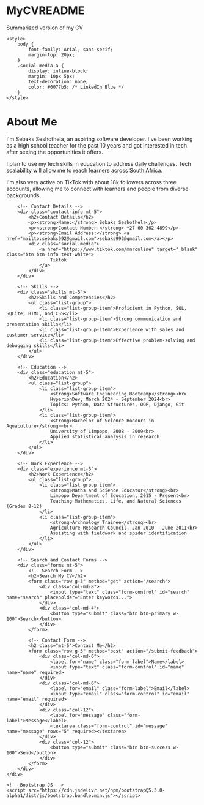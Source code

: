 # MyCVREADME
Summarized version of my CV

<!DOCTYPE html>
<html lang="en">
<head>
    <meta charset="UTF-8">
    <meta name="viewport" content="width=device-width, initial-scale=1.0">
    <title>About Me</title>
    <!-- Bootstrap CSS -->
    <link href="https://cdn.jsdelivr.net/npm/bootstrap@5.3.0-alpha1/dist/css/bootstrap.min.css" rel="stylesheet">
    
    <style>
        body {
            font-family: Arial, sans-serif;
            margin-top: 20px;
        }
        .social-media a {
            display: inline-block;
            margin: 10px 5px;
            text-decoration: none;
            color: #0077b5; /* LinkedIn Blue */
        }
    </style>
</head>
<body>
    <!-- Short Bio -->
    <div class="container">
        <h1 class="display-4 text-center mb-4">About Me</h1>
        <p class="lead text-center">
            I'm Sebaks Seshothela, an aspiring software developer. I've been working as a high school teacher 
            for the past 10 years and got interested in tech after seeing the opportunities it offers.
        </p>
        <p class="text-center">
            I plan to use my tech skills in education to address daily challenges. Tech scalability will allow 
            me to reach learners across South Africa.
        </p>
        <p class="text-center">
            I'm also very active on TikTok with about 18k followers across three accounts, allowing me to connect 
            with learners and people from diverse backgrounds.
        </p>

        <!-- Contact Details -->
        <div class="contact-info mt-5">
            <h2>Contact Details</h2>
            <p><strong>Name:</strong> Sebaks Seshothela</p>
            <p><strong>Contact Number:</strong> +27 60 362 4899</p>
            <p><strong>Email Address:</strong> <a href="mailto:sebaks992@gmail.com">sebaks992@gmail.com</a></p>
            <div class="social-media">
                <a href="https://www.tiktok.com/mnronline" target="_blank" class="btn btn-info text-white">
                    Tiktok
                </a>
            </div>
        </div>

        <!-- Skills -->
        <div class="skills mt-5">
            <h2>Skills and Competencies</h2>
            <ul class="list-group">
                <li class="list-group-item">Proficient in Python, SQL, SQLite, HTML, and CSS</li>
                <li class="list-group-item">Strong communication and presentation skills</li>
                <li class="list-group-item">Experience with sales and customer service</li>
                <li class="list-group-item">Effective problem-solving and debugging skills</li>
            </ul>
        </div>

        <!-- Education -->
        <div class="education mt-5">
            <h2>Education</h2>
            <ul class="list-group">
                <li class="list-group-item">
                    <strong>Software Engineering Bootcamp</strong><br>
                    HyperionDev, March 2024 - September 2024<br>
                    Topics: Python, Data Structures, OOP, Django, Git
                </li>
                <li class="list-group-item">
                    <strong>Bachelor of Science Honours in Aquaculture</strong><br>
                    University of Limpopo, 2008 - 2009<br>
                    Applied statistical analysis in research
                </li>
            </ul>
        </div>

        <!-- Work Experience -->
        <div class="experience mt-5">
            <h2>Work Experience</h2>
            <ul class="list-group">
                <li class="list-group-item">
                    <strong>Maths and Science Educator</strong><br>
                    Limpopo Department of Education, 2015 - Present<br>
                    Teaching Mathematics, Life, and Natural Sciences (Grades 8-12)
                </li>
                <li class="list-group-item">
                    <strong>Archnology Trainee</strong><br>
                    Agriculture Research Council, Jan 2010 - June 2011<br>
                    Assisting with fieldwork and spider identification
                </li>
            </ul>
        </div>

        <!-- Search and Contact Forms -->
        <div class="forms mt-5">
            <!-- Search Form -->
            <h2>Search My CV</h2>
            <form class="row g-3" method="get" action="/search">
                <div class="col-md-8">
                    <input type="text" class="form-control" id="search" name="search" placeholder="Enter keywords...">
                </div>
                <div class="col-md-4">
                    <button type="submit" class="btn btn-primary w-100">Search</button>
                </div>
            </form>

            <!-- Contact Form -->
            <h2 class="mt-5">Contact Me</h2>
            <form class="row g-3" method="post" action="/submit-feedback">
                <div class="col-md-6">
                    <label for="name" class="form-label">Name</label>
                    <input type="text" class="form-control" id="name" name="name" required>
                </div>
                <div class="col-md-6">
                    <label for="email" class="form-label">Email</label>
                    <input type="email" class="form-control" id="email" name="email" required>
                </div>
                <div class="col-12">
                    <label for="message" class="form-label">Message</label>
                    <textarea class="form-control" id="message" name="message" rows="5" required></textarea>
                </div>
                <div class="col-12">
                    <button type="submit" class="btn btn-success w-100">Send</button>
                </div>
            </form>
        </div>
    </div>

    <!-- Bootstrap JS -->
    <script src="https://cdn.jsdelivr.net/npm/bootstrap@5.3.0-alpha1/dist/js/bootstrap.bundle.min.js"></script>
</body>
</html>

